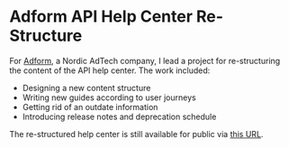 # Adform API Help Center Re-Structure
For [Adform](https://site.adform.com/), a Nordic AdTech company, I lead a project for re-structuring the content of the API help center. The work included:
- Designing a new content structure 
- Writing new guides according to user journeys
- Getting rid of an outdate information
- Introducing release notes and deprecation schedule

The re-structured help center is still available for public via [this URL](https://api.adform.com/help/).
